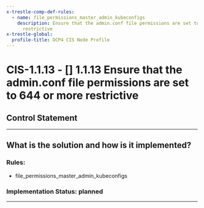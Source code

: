 ```yaml
---
x-trestle-comp-def-rules:
  - name: file_permissions_master_admin_kubeconfigs
    description: Ensure that the admin.conf file permissions are set to 644 or more
      restrictive
x-trestle-global:
  profile-title: OCP4 CIS Node Profile
---
```


# CIS-1.1.13 - \[\] 1.1.13 Ensure that the admin.conf file permissions are set to 644 or more restrictive

## Control Statement

______________________________________________________________________

## What is the solution and how is it implemented?

<!-- For implementation status enter one of: implemented, partial, planned, alternative, not-applicable -->

<!-- Note that the list of rules under ### Rules: is read-only and changes will not be captured after assembly to JSON -->

### Rules:

  - file_permissions_master_admin_kubeconfigs

### Implementation Status: planned

______________________________________________________________________
